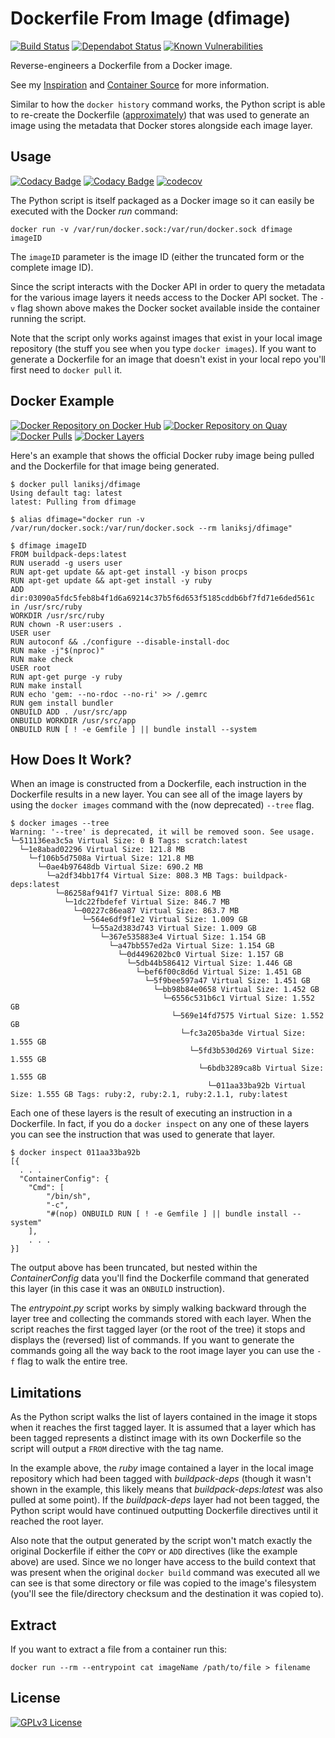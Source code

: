 # Dockerfile From Image (dfimage)
[![Build Status](https://travis-ci.org/LanikSJ/dfimage.svg?branch=master)](https://travis-ci.org/LanikSJ/dfimage)
[![Dependabot Status](https://api.dependabot.com/badges/status?host=github&repo=LanikSJ/dfimage)](https://dependabot.com)
[![Known Vulnerabilities](https://snyk.io/test/github/LanikSJ/dfimage/badge.svg?targetFile=/docs/Gemfile.lock)](https://snyk.io/test/github/LanikSJ/dfimage?targetFile=/docs/Gemfile.lock)

Reverse-engineers a Dockerfile from a Docker image.

See my [Inspiration](https://github.com/CenturyLinkLabs/dockerfile-from-image) and [Container Source](https://hub.docker.com/r/chenzj/dfimage/) for more information.

Similar to how the `docker history` command works, the Python script is able to re-create the Dockerfile ([approximately](#limitations)) that was used to generate an image using the metadata that Docker stores alongside each image layer.

## Usage
[![Codacy Badge](https://api.codacy.com/project/badge/Grade/5bc4537290504435bce6a3e3ed83101b)](https://app.codacy.com/app/LanikSJ/dfimage?utm_source=github.com&utm_medium=referral&utm_content=LanikSJ/dfimage&utm_campaign=Badge_Grade_Dashboard)
[![Codacy Badge](https://api.codacy.com/project/badge/Coverage/60355d4f69bd426689fa6917fc3b8409)](https://www.codacy.com/app/Lanik/dfimage?utm_source=github.com&utm_medium=referral&utm_content=LanikSJ/dfimage&utm_campaign=Badge_Coverage)
[![codecov](https://codecov.io/gh/LanikSJ/dfimage/branch/master/graph/badge.svg)](https://codecov.io/gh/LanikSJ/dfimage)

The Python script is itself packaged as a Docker image so it can easily be executed with the Docker _run_ command:

    docker run -v /var/run/docker.sock:/var/run/docker.sock dfimage imageID

The `imageID` parameter is the image ID (either the truncated form or the complete image ID).

Since the script interacts with the Docker API in order to query the metadata for the various image layers it needs access to the Docker API socket.  The `-v` flag shown above makes the Docker socket available inside the container running the script.

Note that the script only works against images that exist in your local image repository (the stuff you see when you type `docker images`). If you want to generate a Dockerfile for an image that doesn't exist in your local repo you'll first need to `docker pull` it.

## Docker Example
[![Docker Repository on Docker Hub](https://img.shields.io/docker/cloud/automated/laniksj/dfimage.svg?style=flat)](https://hub.docker.com/r/laniksj/dfimage)
[![Docker Repository on Quay](https://quay.io/repository/laniksj/dfimage/status "Docker Repository on Quay")](https://quay.io/repository/laniksj/dfimage)
[![Docker Pulls](https://badgen.net/docker/pulls/laniksj/dfimage)](https://hub.docker.com/r/laniksj/dfimage)
[![Docker Layers](https://images.microbadger.com/badges/image/laniksj/dfimage.svg)](https://microbadger.com/images/laniksj/dfimage "Get your own image badge on microbadger.com")

Here's an example that shows the official Docker ruby image being pulled and the Dockerfile for that image being generated.

    $ docker pull laniksj/dfimage
    Using default tag: latest
    latest: Pulling from dfimage

    $ alias dfimage="docker run -v /var/run/docker.sock:/var/run/docker.sock --rm laniksj/dfimage"

    $ dfimage imageID
    FROM buildpack-deps:latest
    RUN useradd -g users user
    RUN apt-get update && apt-get install -y bison procps
    RUN apt-get update && apt-get install -y ruby
    ADD dir:03090a5fdc5feb8b4f1d6a69214c37b5f6d653f5185cddb6bf7fd71e6ded561c in /usr/src/ruby
    WORKDIR /usr/src/ruby
    RUN chown -R user:users .
    USER user
    RUN autoconf && ./configure --disable-install-doc
    RUN make -j"$(nproc)"
    RUN make check
    USER root
    RUN apt-get purge -y ruby
    RUN make install
    RUN echo 'gem: --no-rdoc --no-ri' >> /.gemrc
    RUN gem install bundler
    ONBUILD ADD . /usr/src/app
    ONBUILD WORKDIR /usr/src/app
    ONBUILD RUN [ ! -e Gemfile ] || bundle install --system

## How Does It Work?

When an image is constructed from a Dockerfile, each instruction in the Dockerfile results in a new layer. You can see all of the image layers by using the `docker images` command with the (now deprecated) `--tree` flag.

    $ docker images --tree
    Warning: '--tree' is deprecated, it will be removed soon. See usage.
    └─511136ea3c5a Virtual Size: 0 B Tags: scratch:latest
      └─1e8abad02296 Virtual Size: 121.8 MB
        └─f106b5d7508a Virtual Size: 121.8 MB
          └─0ae4b97648db Virtual Size: 690.2 MB
            └─a2df34bb17f4 Virtual Size: 808.3 MB Tags: buildpack-deps:latest
              └─86258af941f7 Virtual Size: 808.6 MB
                └─1dc22fbdefef Virtual Size: 846.7 MB
                  └─00227c86ea87 Virtual Size: 863.7 MB
                    └─564e6df9f1e2 Virtual Size: 1.009 GB
                      └─55a2d383d743 Virtual Size: 1.009 GB
                        └─367e535883e4 Virtual Size: 1.154 GB
                          └─a47bb557ed2a Virtual Size: 1.154 GB
                            └─0d4496202bc0 Virtual Size: 1.157 GB
                              └─5db44b586412 Virtual Size: 1.446 GB
                                └─bef6f00c8d6d Virtual Size: 1.451 GB
                                  └─5f9bee597a47 Virtual Size: 1.451 GB
                                    └─bb98b84e0658 Virtual Size: 1.452 GB
                                      └─6556c531b6c1 Virtual Size: 1.552 GB
                                        └─569e14fd7575 Virtual Size: 1.552 GB
                                          └─fc3a205ba3de Virtual Size: 1.555 GB
                                            └─5fd3b530d269 Virtual Size: 1.555 GB
                                              └─6bdb3289ca8b Virtual Size: 1.555 GB
                                                └─011aa33ba92b Virtual Size: 1.555 GB Tags: ruby:2, ruby:2.1, ruby:2.1.1, ruby:latest

Each one of these layers is the result of executing an instruction in a Dockerfile. In fact, if you do a `docker inspect` on any one of these layers you can see the instruction that was used to generate that layer.


    $ docker inspect 011aa33ba92b
    [{
      . . .
      "ContainerConfig": {
        "Cmd": [
            "/bin/sh",
            "-c",
            "#(nop) ONBUILD RUN [ ! -e Gemfile ] || bundle install --system"
        ],
        . . .
    }]

The output above has been truncated, but nested within the *ContainerConfig* data you'll find the Dockerfile command that generated this layer (in this case it was an `ONBUILD` instruction).

The *entrypoint.py* script works by simply walking backward through the layer tree and collecting the commands stored with each layer. When the script reaches the first tagged layer (or the root of the tree) it stops and displays the (reversed) list of commands. If you want to generate the commands going all the way back to the root image layer you can use the `-f` flag to walk the entire tree.

## Limitations

As the Python script walks the list of layers contained in the image it stops when it reaches the first tagged layer. It is assumed that a layer which has been tagged represents a distinct image with its own Dockerfile so the script will output a `FROM` directive with the tag name.

In the example above, the _ruby_ image contained a layer in the local image repository which had been tagged with _buildpack-deps_ (though it wasn't shown in the example, this likely means that _buildpack-deps:latest_ was also pulled at some point). If the _buildpack-deps_ layer had not been tagged, the Python script would have continued outputting Dockerfile directives until it reached the root layer.

Also note that the output generated by the script won't match exactly the original Dockerfile if either the `COPY` or `ADD` directives (like the example above) are used. Since we no longer have access to the build context that was present when the original `docker build` command was executed all we can see is that some directory or file was copied to the image's filesystem (you'll see the file/directory checksum and the destination it was copied to).

## Extract

If you want to extract a file from a container run this:

    docker run --rm --entrypoint cat imageName /path/to/file > filename

## License
[![GPLv3 License](https://img.shields.io/badge/License-GPLv3-blue.svg)](http://perso.crans.org/besson/LICENSE.html)
